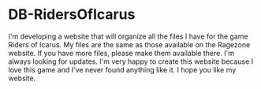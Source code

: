 # DB-RidersOfIcarus
 I'm developing a website that will organize all the files I have for the game Riders of Icarus. My files are the same as those available on the Ragezone website. If you have more files, please make them available there. I'm always looking for updates.  I'm very happy to create this website because I love this game and I've never found anything like it.  I hope you like my website.
